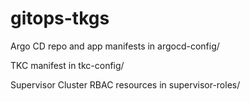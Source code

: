 # gitops-tkgs

Argo CD repo and app manifests in argocd-config/

TKC manifest in tkc-config/

Supervisor Cluster RBAC resources in supervisor-roles/


